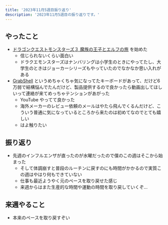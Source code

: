 ```yaml
---
title: '2023年11月5週目振り返り'
description: '2023年11月5週目の振り返りです。'
---
```


## やったこと

- [ドラゴンクエストモンスターズ３ 魔族の王子とエルフの旅](https://www.dragonquest.jp/monsters3/) を始めた
  - 信じられないくらい面白い
  - ドラクエモンスターズはナンバリングは小学生のときにやってたし、大学生のときはジョーカーシリーズもやっていたのでなかなか思い入れがある
- [GrabShell](https://grabshell.site/grab/) というめちゃくちゃ気になってたキーボードがあって、だけど6万弱で結構悩んでたんだけど、製品提供するので良かったら動画出してほしいって連絡が来てめっちゃテンションがあがった
  - YouTube やってて良かった
  - 海外メーカーのレビュー依頼のメールはやたら飛んでくるんだけど、こういう普通に気になっているところから来たのは初めてなのでとても嬉しい
  - はよ触りたい

## 振り返り

- 先週のインフルエンザが直ったのが水曜だったので僕のこの週はそこから始まった
  - そして体調崩すと普段のルーチンに戻すのにも時間がかかるので実質この週はやはり何もできていない
  - 仕事も最近ようやく元のペースを取り戻せた感じ
  - 来週からはまた生産的な時間や運動の時間を取り戻していくぞ…

## 来週やること

- 本来のペースを取り戻すぞい
